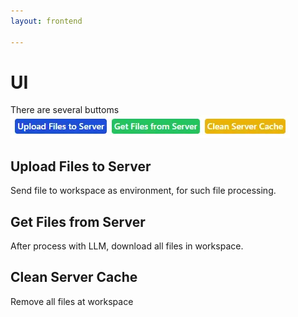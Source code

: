 ```yaml
---
layout: frontend

---
```



# UI

There are several buttoms  
![](./images/panel_server.webp)

## Upload Files to Server

Send file to workspace as environment, for such file processing.

## Get Files from Server

After process with LLM, download all files in workspace.

## Clean Server Cache
Remove all files at workspace